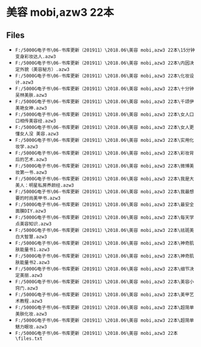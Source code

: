 # 美容 mobi,azw3 22本

## Files

- `F:/5000G电子书\06-书库更新（201911）\2018.06\美容 mobi,azw3 22本\15分钟变身彩妆达人.azw3`
- `F:/5000G电子书\06-书库更新（201911）\2018.06\美容 mobi,azw3 22本\内因决定外貌（美容秘方）.azw3`
- `F:/5000G电子书\06-书库更新（201911）\2018.06\美容 mobi,azw3 22本\化妆设计.azw3`
- `F:/5000G电子书\06-书库更新（201911）\2018.06\美容 mobi,azw3 22本\十分钟吴林美肤.azw3`
- `F:/5000G电子书\06-书库更新（201911）\2018.06\美容 mobi,azw3 22本\千颂伊美艳女神.azw3`
- `F:/5000G电子书\06-书库更新（201911）\2018.06\美容 mobi,azw3 22本\女人口口相传美容经.azw3`
- `F:/5000G电子书\06-书库更新（201911）\2018.06\美容 mobi,azw3 22本\女人更懂女人没 美容.azw3`
- `F:/5000G电子书\06-书库更新（201911）\2018.06\美容 mobi,azw3 22本\实用化妆学.azw3`
- `F:/5000G电子书\06-书库更新（201911）\2018.06\美容 mobi,azw3 22本\彩妆背后的艺术.azw3`
- `F:/5000G电子书\06-书库更新（201911）\2018.06\美容 mobi,azw3 22本\微博美妆第一书.azw3`
- `F:/5000G电子书\06-书库更新（201911）\2018.06\美容 mobi,azw3 22本\我是大美人：明星私房养颜经.azw3`
- `F:/5000G电子书\06-书库更新（201911）\2018.06\美容 mobi,azw3 22本\我最想要的时尚美甲书.azw3`
- `F:/5000G电子书\06-书库更新（201911）\2018.06\美容 mobi,azw3 22本\最安全面膜DIY.azw3`
- `F:/5000G电子书\06-书库更新（201911）\2018.06\美容 mobi,azw3 22本\每天学点美容知识.azw3`
- `F:/5000G电子书\06-书库更新（201911）\2018.06\美容 mobi,azw3 22本\祛斑美白大智慧.azw3`
- `F:/5000G电子书\06-书库更新（201911）\2018.06\美容 mobi,azw3 22本\神奇肌肤能量书1.azw3`
- `F:/5000G电子书\06-书库更新（201911）\2018.06\美容 mobi,azw3 22本\神奇肌肤能量书2.azw3`
- `F:/5000G电子书\06-书库更新（201911）\2018.06\美容 mobi,azw3 22本\细节决定美丽.azw3`
- `F:/5000G电子书\06-书库更新（201911）\2018.06\美容 mobi,azw3 22本\美容小窍门.azw3`
- `F:/5000G电子书\06-书库更新（201911）\2018.06\美容 mobi,azw3 22本\美甲艺术教程.azw3`
- `F:/5000G电子书\06-书库更新（201911）\2018.06\美容 mobi,azw3 22本\超简单美肤化妆.azw3`
- `F:/5000G电子书\06-书库更新（201911）\2018.06\美容 mobi,azw3 22本\超简单魅力眼妆.azw3`
- `F:/5000G电子书\06-书库更新（201911）\2018.06\美容 mobi,azw3 22本\files.txt`
